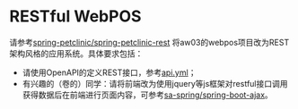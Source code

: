 # RESTful WebPOS
请参考[spring-petclinic/spring-petclinic-rest](https://github.com/spring-petclinic/spring-petclinic-rest) 将aw03的webpos项目改为REST架构风格的应用系统。具体要求包括：

- 请使用OpenAPI的定义REST接口，参考[api.yml](src/main/resources/api.yml)；
- 有兴趣的（卷的）同学：请将前端改为使用jquery等js框架对restful接口调用获得数据后在前端进行页面内容，可参考[sa-spring/spring-boot-ajax](https://github.com/sa-spring/spring-boot-ajax)。